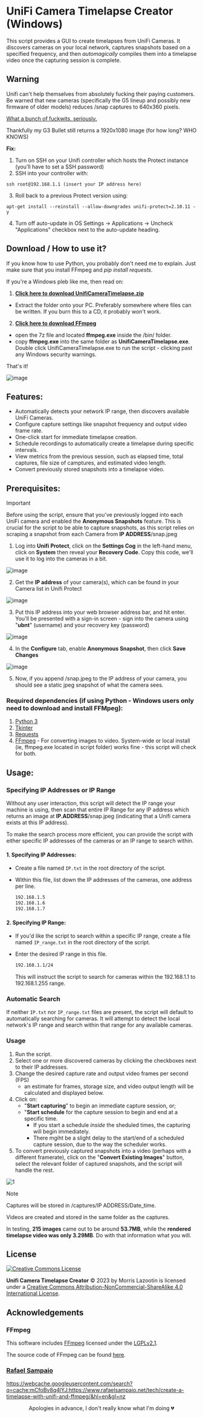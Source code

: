 # UniFi Camera Timelapse Creator (Windows)

This script provides a GUI to create timelapses from UniFi Cameras. It discovers cameras on your local network, captures snapshots based on a specified frequency, and then *automagically* compiles them into a timelapse video once the capturing session is complete.

## Warning

Unifi can't help themselves from absolutely fucking their paying customers. Be warned that new cameras (specifically the G5 lineup and possibly new firmware of older models) reduces /snap captures to 640x360 pixels.

[What a bunch of fuckwits, seriously.](https://community.ui.com/questions/Live-image-bad/20b72512-99f8-4bd3-9206-2d799fb1e015)

Thankfully my G3 Bullet still returns a 1920x1080 image (for how long? WHO KNOWS)

**Fix:** 
1. Turn on SSH on your Unifi controller which hosts the Protect instance (you'll have to set a SSH password)
2. SSH into your controller with:
```SSH
ssh root@192.168.1.1 (insert your IP address here) 
```
3. Roll back to a previous Protect version using:
```SSH
apt-get install --reinstall --allow-downgrades unifi-protect=2.10.11 -y
```
4. Turn off auto-update in OS Settings -> Applications -> Uncheck "Applications" checkbox next to the auto-update heading.
  
## Download / How to use it?

If you know how to use Python, you probably don't need me to explain. Just make sure that you install FFmpeg and *pip install requests*.

If you're a Windows pleb like me, then read on:

1. [**Click here to download UnifiCameraTimelapse.zip**](https://raw.githubusercontent.com/inertiacreeping/Unifi-Timelapse/main/UnifiCameraTimelapse.zip)
- Extract the folder onto your PC. Preferably somewhere where files can be written. If you burn this to a CD, it probably won't work.
2. [**Click here to download FFmpeg**](https://www.gyan.dev/ffmpeg/builds/ffmpeg-release-essentials.7z)
- open the 7z file and located **ffmpeg.exe** inside the /bin/ folder.
- copy **ffmpeg.exe** into the same folder as **UnifiCameraTimelapse.exe**.
Double click UnifiCameraTimelapse.exe to run the script - clicking past any Windows security warnings.

That's it!

![image](https://github.com/inertiacreeping/Unifi-Timelapse/assets/98634109/ef83bf4f-4cd7-4921-8eb1-a83a66052de3)

## Features:
- Automatically detects your network IP range, then discovers available UniFi Cameras.
- Configure capture settings like snapshot frequency and output video frame rate.
- One-click start for immediate timelapse creation.
- Schedule recordings to automatically create a timelapse during specific intervals.
- View metrics from the previous session, such as elapsed time, total captures, file size of camptures, and estimated video length.
- Convert previously stored snapshots into a timelapse video.

## Prerequisites:

> [!IMPORTANT]
> Before using the script, ensure that you've previously logged into each UniFi camera and enabled the **Anonymous Snapshots** feature. 
> This is crucial for the script to be able to capture snapshots, as this script relies on scraping a snapshot from each Camera from **IP ADDRESS**/snap.jpeg

1. Log into **Unifi Protect**, click on the **Settings Cog** in the left-hand menu, click on **System** then reveal your **Recovery Code**. Copy this code, we'll use it to log into the cameras in a bit.
    
![image](https://github.com/inertiacreeping/Unifi-Timelapse/assets/98634109/0703b263-0ab4-46a8-ab21-43c1c72c6b32)

2. Get  the **IP address** of your camera(s), which can be found in your Camera list in Unifi Protect
   
![image](https://github.com/inertiacreeping/Unifi-Timelapse/assets/98634109/15704de7-a7cc-4da9-b374-5924bb3a552b)

3. Put this IP address into your web browser address bar, and hit enter. You'll be presented with a sign-in screen - sign into the camera using "**ubnt**" (username) and your recovery key (password)

![image](https://github.com/inertiacreeping/Unifi-Timelapse/assets/98634109/23bb9f78-a7e5-4d82-b3f0-ba46a7052a16)

4. In the **Configure** tab, enable **Anonymous Snapshot**, then click **Save Changes**

![image](https://github.com/inertiacreeping/Unifi-Timelapse/assets/98634109/7b9cd643-aac4-4f23-bb01-ff3f141730c7)

5. Now, if you append /snap.jpeg to the IP address of your camera, you should see a static jpeg snapshot of what the camera sees.

### Required dependencies (if using Python - Windows users only need to download and install FFMpeg):

1. [Python 3](https://www.python.org/downloads/)
2. [Tkinter](https://docs.python.org/3/library/tkinter.html)
3. [Requests](https://docs.python-requests.org/en/master/)
4. [FFmpeg](https://ffmpeg.org/download.html) - For converting images to video. System-wide or local install (ie, ffmpeg.exe located in script folder) works fine - this script will check for both.

## Usage:

### Specifying IP Addresses or IP Range

Without any user interaction, this script will detect the IP range your machine is using, then scan that entire IP Range for any IP address which returns an image at **IP.ADDRESS**/snap.jpeg (indicating that a Unifi camera exists at this IP address).

To make the search process more efficient, you can provide the script with either specific IP addresses of the cameras or an IP range to search within.

#### 1. **Specifying IP Addresses**:
   
   - Create a file named `IP.txt` in the root directory of the script.
   - Within this file, list down the IP addresses of the cameras, one address per line. 
   
     ```txt
     192.168.1.5
     192.168.1.6
     192.168.1.7
     ```

#### 2. **Specifying IP Range**:
   
   - If you'd like the script to search within a specific IP range, create a file named `IP_range.txt` in the root directory of the script.
   - Enter the desired IP range in this file. 

     ```txt
     192.168.1.1/24
     ```

     This will instruct the script to search for cameras within the 192.168.1.1 to 192.168.1.255 range.

### Automatic Search

If neither `IP.txt` nor `IP_range.txt` files are present, the script will default to automatically searching for cameras. It will attempt to detect the local network's IP range and search within that range for any available cameras.

### Usage

1. Run the script.
2. Select one or more discovered cameras by clicking the checkboxes next to their IP addresses.
3. Change the desired capture rate and output video frames per second (FPS)
   - an estimate for frames, storage size, and video output length will be calculated and displayed below.
5. Click on:
   - "**Start capturing**" to begin an immediate capture session, or;
   - "**Start schedule** for the capture session to begin and end at a specific time.
       - If you start a schedule *inside* the sheduled times, the capturing will begin immediately.
       - There mgiht be a slight delay to the start/end of a scheduled capture session, due to the way the scheduler works.
7. To convert previously captured snapshots into a video (perhaps with a different framerate), click on the "**Convert Existing Images**" button, select the relevant folder of captured snapshots, and the script will handle the rest.
   
![1](https://github.com/inertiacreeping/Unifi-Timelapse/assets/98634109/64cc49fd-462d-4e23-b716-93cd3dcaa442)

> [!NOTE]
> Captures will be stored in /captures/IP ADDRESS/Date_time.
> 
> Videos are created and stored in the same folder as the captures.
>
> In testing, **215 images** came out to be around **53.7MB**, while the **rendered timelapse video was only 3.29MB**. Do with that information what you will.

## License
[![Creative Commons License](https://i.creativecommons.org/l/by-nc-sa/4.0/88x31.png)](http://creativecommons.org/licenses/by-nc-sa/4.0/)

**Unifi Camera Timelapse Creator** © 2023 by Morris Lazootin is licensed under a [Creative Commons Attribution-NonCommercial-ShareAlike 4.0 International License](http://creativecommons.org/licenses/by-nc-sa/4.0/).

## Acknowledgements

### FFmpeg
This software includes [FFmpeg](https://ffmpeg.org/) licensed under the [LGPLv2.1](https://www.gnu.org/licenses/old-licenses/lgpl-2.1.en.html).

The source code of FFmpeg can be found [here](https://ffmpeg.org/download.html).

### [Rafael Sampaio](https://github.com/rafasamp)

https://webcache.googleusercontent.com/search?q=cache:mCfoBv8q4lYJ:https://www.rafaelsampaio.net/tech/create-a-timelapse-with-unifi-and-ffmpeg/&hl=en&gl=nz

<p align="center">Apologies in advance, I don't really know what I'm doing 💔</p>
